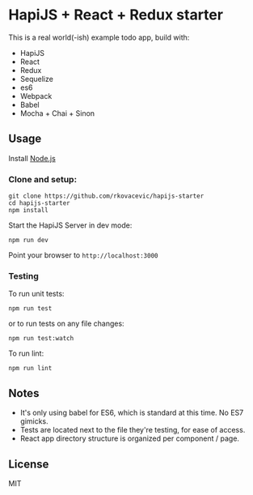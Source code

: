 # HapiJS + React + Redux starter

This is a real world(-ish) example todo app, build with:
* HapiJS
* React
* Redux
* Sequelize
* es6
* Webpack
* Babel
* Mocha + Chai + Sinon

Usage
----

Install [Node.js](http://nodejs.org/)

### Clone and setup:
```
git clone https://github.com/rkovacevic/hapijs-starter
cd hapijs-starter
npm install
```

Start the HapiJS Server in dev mode:
```
npm run dev
```

Point your browser to `http://localhost:3000`

### Testing

To run unit tests:
```
npm run test
```
or to run tests on any file changes:
```
npm run test:watch
```
To run lint:
```
npm run lint
```

Notes
----
* It's only using babel for ES6, which is standard at this time. No ES7 gimicks.
* Tests are located next to the file they're testing, for ease of access.
* React app directory structure is organized per component / page.

License
----

MIT
